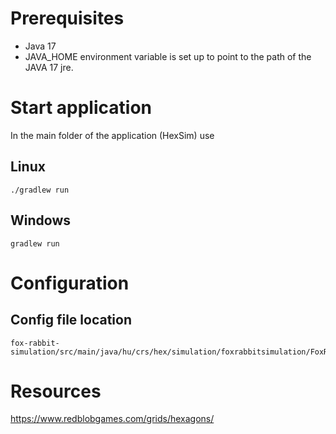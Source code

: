 # Prerequisites
* Java 17
* JAVA_HOME environment variable is set up to point to the path of the JAVA 17 jre.

# Start application
In the main folder of the application (HexSim) use
## Linux
~~~
./gradlew run
~~~

## Windows
~~~
gradlew run
~~~

# Configuration
## Config file location 
~~~
fox-rabbit-simulation/src/main/java/hu/crs/hex/simulation/foxrabbitsimulation/FoxRabbitSimulationConfig.java
~~~

# Resources
https://www.redblobgames.com/grids/hexagons/